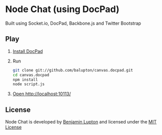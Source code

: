 # Node Chat (using DocPad)

Built using Socket.io, DocPad, Backbone.js and Twitter Bootstrap


## Play

1. [Install DocPad](https://github.com/balupton/docpad) 

1. Run

	``` bash
	git clone git://github.com/balupton/canvas.docpad.git
	cd canvas.docpad
	npm install
	node script.js
	```

1. [Open http://localhost:10113/](http://localhost:10113/)


## License

Node Chat is developed by [Benjamin Lupton](http://balupton.com) and licensed under the [MIT License](http://creativecommons.org/licenses/MIT/)
